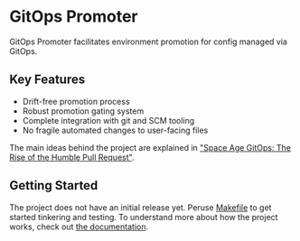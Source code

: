 # GitOps Promoter

GitOps Promoter facilitates environment promotion for config managed via GitOps.

## Key Features

* Drift-free promotion process
* Robust promotion gating system
* Complete integration with git and SCM tooling
* No fragile automated changes to user-facing files

The main ideas behind the project are explained in ["Space Age GitOps: The Rise of the Humble Pull Request"](https://www.youtube.com/watch?v=p5EPKY3vM-E).

## Getting Started

The project does not have an initial release yet. Peruse [Makefile](Makefile) to get started tinkering and testing. To
understand more about how the project works, check out [the documentation](https://argo-gitops-promoter.readthedocs.io/en/latest/).
